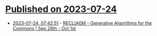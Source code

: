 # [Published on 2023-07-24](index.md)

* [2023-07-24, 07:42:51](https://lobste.rs/s/tzd01u/recl_ai_m_generative_algorithms_for) - [RECL[AI]M - Generative Algorithms for the Commons | Sep 28th - Oct 1st](https://crypto-commons.org/reclaim)

